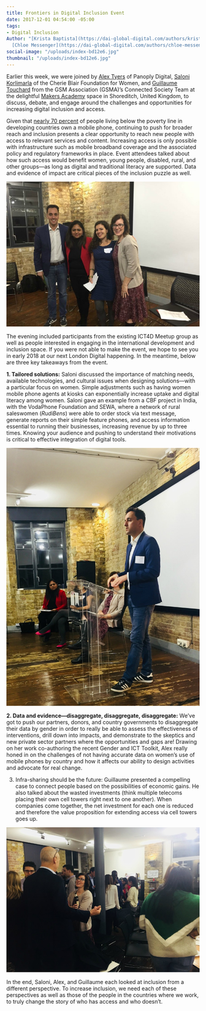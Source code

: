 ```yaml
---
title: Frontiers in Digital Inclusion Event
date: 2017-12-01 04:54:00 -05:00
tags:
- Digital Inclusion
Author: "[Krista Baptista](https://dai-global-digital.com/authors/krista-baptista/),
  [Chloe Messenger](https://dai-global-digital.com/authors/chloe-messenger/)"
social-image: "/uploads/index-bd12e6.jpg"
thumbnail: "/uploads/index-bd12e6.jpg"
---
```


Earlier this week, we were joined by [Alex Tyers](https://www.panoplydigital.com/our-team/#/alex-tyers-2/) of Panoply Digital, [Saloni Korlimarla](https://www.linkedin.com/in/saloni-korlimarla-5102685) of the Cherie Blair Foundation for Women, and [Guillaume Touchard](https://www.gsma.com/mobilefordevelopment/author/guillaume-touchard) from the GSM Association (GSMA)’s Connected Society  Team at the delightful [Makers Academy](http://www.makersacademy.com/) space in Shoreditch, United Kingdom, to discuss, debate, and engage around the challenges and opportunities for increasing digital inclusion and access.

<!--more-->

Given that [nearly 70 percent](http://www.itu.int/en/ITU-D/Statistics/Documents/facts/ICTFactsFigures2016.pdf) of people living below the poverty line in developing countries own a mobile phone, continuing to push for broader reach and inclusion presents a clear opportunity to reach new people with access to relevant services and content. Increasing access is only possible with infrastructure such as mobile broadband coverage and the associated policy and regulatory frameworks in place. Event attendees talked about how such access would benefit women, young people, disabled, rural, and other groups—as long as digital and traditional literacy are supported. Data and evidence of impact are critical pieces of the inclusion puzzle as well.

![index-93222b.jpg](/uploads/index-93222b.jpg)

The evening included participants from the existing ICT4D Meetup group as well as people interested in engaging in the international development and inclusion space. If you were not able to make the event, we hope to see you in early 2018 at our next London Digital happening. In the meantime, below are three key takeaways from the event.

**1. Tailored solutions:** Saloni discussed the importance of matching needs, available technologies, and cultural issues when designing solutions—with a particular focus on women.  Simple adjustments such as having women mobile phone agents at kiosks can exponentially increase uptake and digital literacy among women. Saloni gave an example from a CBF project in India, with the VodaPhone Foundation and SEWA, where a network of rural saleswomen (*RudiBens*) were able to order stock via text message, generate reports on their simple feature phones, and access information essential to running their businesses, increasing revenue by up to three times. Knowing your audience and pushing to understand their motivations is critical to effective integration of digital tools.

![8.jpg](/uploads/8.jpg)

**2. Data and evidence—disaggregate, disaggregate, disaggregate:** We’ve got to push our partners, donors, and country governments to disaggregate their data by gender in order to really be able to assess the effectiveness of interventions, drill down into impacts, and demonstrate to the skeptics and new private sector partners where the opportunities and gaps are! Drawing on her work co-authoring the recent Gender and ICT Toolkit, Alex really honed in on the challenges of not having accurate data on women’s use of mobile phones by country and how it affects our ability to design activities and advocate for real change.

3. Infra-sharing should be the future: Guillaume presented a compelling case to connect people based on the possibilities of economic gains. He also talked about the wasted investments (think multiple telecoms placing their own cell towers right next to one another). When companies come together, the net investment for each one is reduced and therefore the value proposition for extending access via cell towers goes up.

![9.jpg](/uploads/9.jpg)

In the end, Saloni, Alex, and Guillaume each looked at inclusion from a different perspective. To increase inclusion, we need each of these perspectives as well as those of the people in the countries where we work, to truly change the story of who has access and who doesn’t.